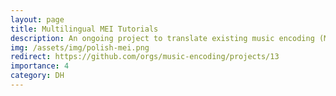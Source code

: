 ```yaml
---
layout: page
title: Multilingual MEI Tutorials
description: An ongoing project to translate existing music encoding (MEI) tutorials and create new tutorials in multiple languages (including Polish, Bosnian, French, Spanish, Italian, and Persian).
img: /assets/img/polish-mei.png
redirect: https://github.com/orgs/music-encoding/projects/13
importance: 4
category: DH
---
```

